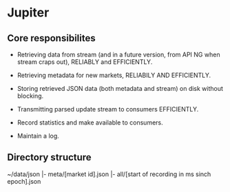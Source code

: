 # Jupiter

## Core responsibilites

* Retrieving data from stream (and in a future version, from API NG when stream
  craps out), RELIABLY and EFFICIENTLY.

* Retrieving metadata for new markets, RELIABILY AND EFFICIENTLY.

* Storing retrieved JSON data (both metadata and stream) on disk without
  blocking.

* Transmitting parsed update stream to consumers EFFICIENTLY.

* Record statistics and make available to consumers.

* Maintain a log.

## Directory structure

~/data/json
|- meta/[market id].json
|- all/[start of recording in ms sinch epoch].json

